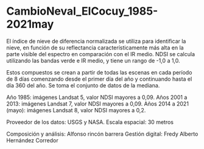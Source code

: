 # CambioNeval_ElCocuy_1985-2021may

El índice de nieve de diferencia normalizada se utiliza para identificar la nieve, en función de su reflectancia característicamente más alta en la parte visible del espectro en comparación con el IR medio. NDSI se calcula utilizando las bandas verde e IR medio, y tiene un rango de -1,0 a 1,0. 

Estos compuestos se crean a partir de todas las escenas en cada período de 8 días comenzando desde el primer día del año y continuando hasta el día 360 del año. Se toma el conjunto de datos de la mediana.

Año 1985: imágenes Landsat 5, valor NDSI mayores a 0,09.
Años 2001 a 2013: imágenes Landsat 7, valor NDSI mayores a 0,09.
Años 2014 a 2021 (mayo): imágenes Landsat 8, valor NDSI mayores a 0,2.

Proveedor de los datos: USGS y NASA.
Escala espacial: 30 metros

Composición y análisis: Alfonso rincón barrera
Gestión   digital:  Fredy  Alberto  Hernández  Corredor
